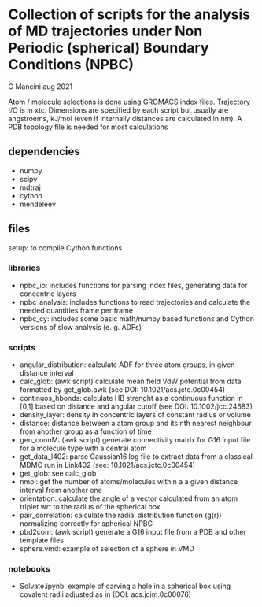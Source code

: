 # Collection of scripts for the analysis of MD trajectories under Non Periodic (spherical) Boundary Conditions (NPBC)

G Mancini aug 2021

Atom / molecule selections is done using GROMACS index files. Trajectory I/O is in xtc.
Dimensions are specified by each script but usually are angstroems, kJ/mol (even if
internally distances are calculated in nm).
A PDB topology file is needed for most calculations

## dependencies
- numpy
- scipy
- mdtraj
- cython
- mendeleev

## files

setup: to compile Cython functions

### libraries
- npbc\_io: includes functions for parsing index files, generating data for concentric layers
- npbc\_analysis: includes functions to read trajectories and calculate the needed quantities frame per frame
- npbc\_cy: includes some basic math/numpy based functions and Cython versions of slow analysis (e. g. ADFs)

### scripts
- angular\_distribution: calculate ADF for three atom groups, in given distance interval
- calc\_glob: (awk script) calculate mean field VdW potential from data formatted by get\_glob.awk (see DOI: 10.1021/acs.jctc.0c00454) 
- continuos\_hbonds: calculate HB strenght as a continuous function in [0,1] based on distance and angular cutoff (see DOI: 10.1002/jcc.24683)
- density\_layer: density in concentric layers of constant radius or volume
- distance: distance between a atom group and its nth nearest neighbour from another group as a function of time
- gen\_connM: (awk script) generate connectivity matrix for G16 input file for a molecule type with a central atom
- get\_data\_l402: parse Gaussian16 log file to extract data from a classical MDMC run in Link402 (see: 10.1021/acs.jctc.0c00454) 
- get\_glob: see calc\_glob
- nmol: get the number of atoms/molecules within a a given distance interval from another one
- orientation: calculate the angle of a vector calculated from an atom triplet wrt to the radius of the spherical box
- pair\_correlation: calculate the radial distribution function (g(r)) normalizing correctly for spherical NPBC
- pbd2com: (awk script) generate a G16 input file from a PDB and other template files
- sphere.vmd: example of selection of a sphere in VMD

### notebooks
- Solvate.ipynb: example of carving a hole in a spherical box using covalent radii adjusted as in (DOI: acs.jcim.0c00076)
